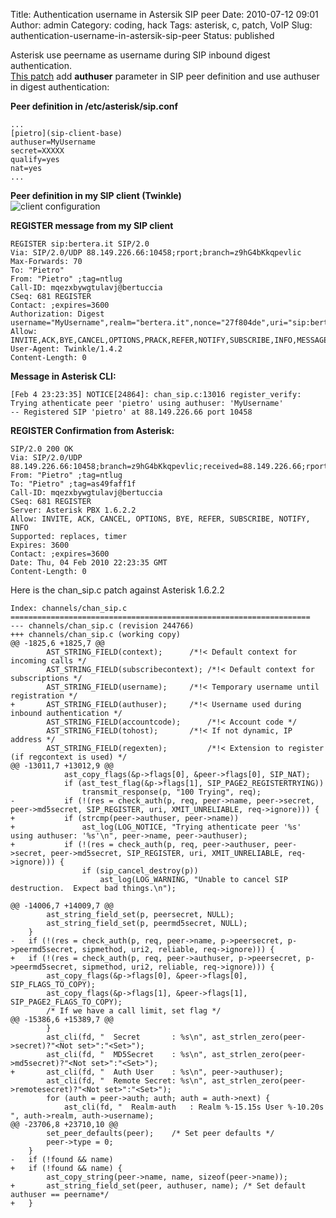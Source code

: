 Title: Authentication username in Astersik SIP peer
Date: 2010-07-12 09:01
Author: admin
Category: coding, hack
Tags: asterisk, c, patch, VoIP
Slug: authentication-username-in-astersik-sip-peer
Status: published

Asterisk use peername as username during SIP inbound digest
authentication.  
[This
patch](http://www.bertera.it/software/asterisk-stuff/asterisk-1.6.2.2-sip-peer-authuser-patch.diff)
add **authuser** parameter in SIP peer definition and use authuser in
digest authentication:

**Peer definition in /etc/asterisk/sip.conf**  

```
...
[pietro](sip-client-base)
authuser=MyUsername
secret=XXXXX
qualify=yes
nat=yes
...
```

**Peer definition in my SIP client (Twinkle)**  
![client configuration]({attach}/static/Twinkle-conf.png)

**REGISTER message from my SIP client**  

```
REGISTER sip:bertera.it SIP/2.0
Via: SIP/2.0/UDP 88.149.226.66:10458;rport;branch=z9hG4bKkqpevlic
Max-Forwards: 70
To: "Pietro"
From: "Pietro" ;tag=ntlug
Call-ID: mqezxbywgtulavj@bertuccia
CSeq: 681 REGISTER
Contact: ;expires=3600
Authorization: Digest username="MyUsername",realm="bertera.it",nonce="27f804de",uri="sip:bertera.it",response="47dbf0a57d80faffd148b58d84edc2db",algorithm=MD5 Allow: INVITE,ACK,BYE,CANCEL,OPTIONS,PRACK,REFER,NOTIFY,SUBSCRIBE,INFO,MESSAGE
User-Agent: Twinkle/1.4.2
Content-Length: 0
```

**Message in Asterisk CLI:**  

```
[Feb 4 23:23:35] NOTICE[24864]: chan_sip.c:13016 register_verify: Trying athenticate peer 'pietro' using authuser: 'MyUsername'
-- Registered SIP 'pietro' at 88.149.226.66 port 10458
```

**REGISTER Confirmation from Asterisk:**  

```
SIP/2.0 200 OK
Via: SIP/2.0/UDP 88.149.226.66:10458;branch=z9hG4bKkqpevlic;received=88.149.226.66;rport=10458
From: "Pietro" ;tag=ntlug
To: "Pietro" ;tag=as49faff1f
Call-ID: mqezxbywgtulavj@bertuccia
CSeq: 681 REGISTER
Server: Asterisk PBX 1.6.2.2
Allow: INVITE, ACK, CANCEL, OPTIONS, BYE, REFER, SUBSCRIBE, NOTIFY, INFO
Supported: replaces, timer
Expires: 3600
Contact: ;expires=3600
Date: Thu, 04 Feb 2010 22:23:35 GMT
Content-Length: 0
```

Here is the chan_sip.c patch against Asterisk 1.6.2.2
```
Index: channels/chan_sip.c
===================================================================
--- channels/chan_sip.c (revision 244766)
+++ channels/chan_sip.c (working copy)
@@ -1825,6 +1825,7 @@
        AST_STRING_FIELD(context);      /*!< Default context for incoming calls */
        AST_STRING_FIELD(subscribecontext); /*!< Default context for subscriptions */
        AST_STRING_FIELD(username);     /*!< Temporary username until registration */ 
+       AST_STRING_FIELD(authuser);     /*!< Username used during inbound authentication */ 
        AST_STRING_FIELD(accountcode);      /*!< Account code */
        AST_STRING_FIELD(tohost);       /*!< If not dynamic, IP address */
        AST_STRING_FIELD(regexten);         /*!< Extension to register (if regcontext is used) */
@@ -13011,7 +13012,9 @@
            ast_copy_flags(&p->flags[0], &peer->flags[0], SIP_NAT);
            if (ast_test_flag(&p->flags[1], SIP_PAGE2_REGISTERTRYING))
                transmit_response(p, "100 Trying", req);
-           if (!(res = check_auth(p, req, peer->name, peer->secret, peer->md5secret, SIP_REGISTER, uri, XMIT_UNRELIABLE, req->ignore))) {
+           if (strcmp(peer->authuser, peer->name))
+               ast_log(LOG_NOTICE, "Trying athenticate peer '%s' using authuser: '%s'\n", peer->name, peer->authuser);
+           if (!(res = check_auth(p, req, peer->authuser, peer->secret, peer->md5secret, SIP_REGISTER, uri, XMIT_UNRELIABLE, req->ignore))) {
                if (sip_cancel_destroy(p))
                    ast_log(LOG_WARNING, "Unable to cancel SIP destruction.  Expect bad things.\n");
 
@@ -14006,7 +14009,7 @@
        ast_string_field_set(p, peersecret, NULL);
        ast_string_field_set(p, peermd5secret, NULL);
    }
-   if (!(res = check_auth(p, req, peer->name, p->peersecret, p->peermd5secret, sipmethod, uri2, reliable, req->ignore))) {
+   if (!(res = check_auth(p, req, peer->authuser, p->peersecret, p->peermd5secret, sipmethod, uri2, reliable, req->ignore))) {
        ast_copy_flags(&p->flags[0], &peer->flags[0], SIP_FLAGS_TO_COPY);
        ast_copy_flags(&p->flags[1], &peer->flags[1], SIP_PAGE2_FLAGS_TO_COPY);
        /* If we have a call limit, set flag */
@@ -15386,6 +15389,7 @@
        }
        ast_cli(fd, "  Secret       : %s\n", ast_strlen_zero(peer->secret)?"<Not set>":"<Set>");
        ast_cli(fd, "  MD5Secret    : %s\n", ast_strlen_zero(peer->md5secret)?"<Not set>":"<Set>");
+       ast_cli(fd, "  Auth User    : %s\n", peer->authuser);
        ast_cli(fd, "  Remote Secret: %s\n", ast_strlen_zero(peer->remotesecret)?"<Not set>":"<Set>");
        for (auth = peer->auth; auth; auth = auth->next) {
            ast_cli(fd, "  Realm-auth   : Realm %-15.15s User %-10.20s ", auth->realm, auth->username);
@@ -23706,8 +23710,10 @@
        set_peer_defaults(peer);    /* Set peer defaults */
        peer->type = 0;
    }
-   if (!found && name)
+   if (!found && name) {
        ast_copy_string(peer->name, name, sizeof(peer->name));
+       ast_string_field_set(peer, authuser, name); /* Set default authuser == peername*/
+   }
```
